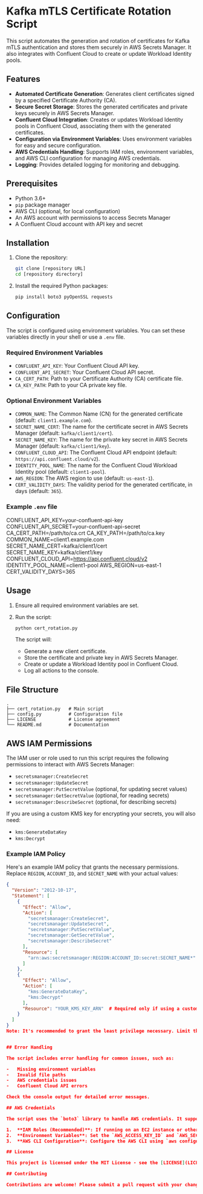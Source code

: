 # Kafka mTLS Certificate Rotation Script

This script automates the generation and rotation of certificates for Kafka mTLS authentication and stores them securely in AWS Secrets Manager. It also integrates with Confluent Cloud to create or update Workload Identity pools.

## Features

-   **Automated Certificate Generation**: Generates client certificates signed by a specified Certificate Authority (CA).
-   **Secure Secret Storage**: Stores the generated certificates and private keys securely in AWS Secrets Manager.
-   **Confluent Cloud Integration**: Creates or updates Workload Identity pools in Confluent Cloud, associating them with the generated certificates.
-   **Configuration via Environment Variables**: Uses environment variables for easy and secure configuration.
-   **AWS Credentials Handling**: Supports IAM roles, environment variables, and AWS CLI configuration for managing AWS credentials.
-   **Logging**: Provides detailed logging for monitoring and debugging.

## Prerequisites

-   Python 3.6+
-   `pip` package manager
-   AWS CLI (optional, for local configuration)
-   An AWS account with permissions to access Secrets Manager
-   A Confluent Cloud account with API key and secret

## Installation

1.  Clone the repository:

    ```bash
    git clone [repository URL]
    cd [repository directory]
    ```

2.  Install the required Python packages:

    ```bash
    pip install boto3 pyOpenSSL requests
    ```

## Configuration

The script is configured using environment variables. You can set these variables directly in your shell or use a `.env` file.

### Required Environment Variables

-   `CONFLUENT_API_KEY`: Your Confluent Cloud API key.
-   `CONFLUENT_API_SECRET`: Your Confluent Cloud API secret.
-   `CA_CERT_PATH`: Path to your Certificate Authority (CA) certificate file.
-   `CA_KEY_PATH`: Path to your CA private key file.

### Optional Environment Variables

-   `COMMON_NAME`: The Common Name (CN) for the generated certificate (default: `client1.example.com`).
-   `SECRET_NAME_CERT`: The name for the certificate secret in AWS Secrets Manager (default: `kafka/client1/cert`).
-   `SECRET_NAME_KEY`: The name for the private key secret in AWS Secrets Manager (default: `kafka/client1/key`).
-   `CONFLUENT_CLOUD_API`: The Confluent Cloud API endpoint (default: `https://api.confluent.cloud/v2`).
-   `IDENTITY_POOL_NAME`: The name for the Confluent Cloud Workload Identity pool (default: `client1-pool`).
-   `AWS_REGION`: The AWS region to use (default: `us-east-1`).
-   `CERT_VALIDITY_DAYS`: The validity period for the generated certificate, in days (default: `365`).

### Example `.env` file

CONFLUENT_API_KEY=your-confluent-api-key
CONFLUENT_API_SECRET=your-confluent-api-secret
CA_CERT_PATH=/path/to/ca.crt
CA_KEY_PATH=/path/to/ca.key
COMMON_NAME=client1.example.com
SECRET_NAME_CERT=kafka/client1/cert
SECRET_NAME_KEY=kafka/client1/key
CONFLUENT_CLOUD_API=https://api.confluent.cloud/v2
IDENTITY_POOL_NAME=client1-pool
AWS_REGION=us-east-1
CERT_VALIDITY_DAYS=365


## Usage

1.  Ensure all required environment variables are set.
2.  Run the script:

    ```bash
    python cert_rotation.py
    ```

    The script will:

    -   Generate a new client certificate.
    -   Store the certificate and private key in AWS Secrets Manager.
    -   Create or update a Workload Identity pool in Confluent Cloud.
    -   Log all actions to the console.

## File Structure

```
.
├── cert_rotation.py   # Main script
├── config.py          # Configuration file
├── LICENSE            # License agreement
└── README.md          # Documentation
```


## AWS IAM Permissions

The IAM user or role used to run this script requires the following permissions to interact with AWS Secrets Manager:

-   `secretsmanager:CreateSecret`
-   `secretsmanager:UpdateSecret`
-   `secretsmanager:PutSecretValue` (optional, for updating secret values)
-   `secretsmanager:GetSecretValue` (optional, for reading secrets)
-   `secretsmanager:DescribeSecret` (optional, for describing secrets)

If you are using a custom KMS key for encrypting your secrets, you will also need:

-   `kms:GenerateDataKey`
-   `kms:Decrypt`

### Example IAM Policy

Here's an example IAM policy that grants the necessary permissions. Replace `REGION`, `ACCOUNT_ID`, and `SECRET_NAME` with your actual values:

```json
{
  "Version": "2012-10-17",
  "Statement": [
    {
      "Effect": "Allow",
      "Action": [
        "secretsmanager:CreateSecret",
        "secretsmanager:UpdateSecret",
        "secretsmanager:PutSecretValue",
        "secretsmanager:GetSecretValue",
        "secretsmanager:DescribeSecret"
      ],
      "Resource": [
        "arn:aws:secretsmanager:REGION:ACCOUNT_ID:secret:SECRET_NAME*"
      ]
    },
    {
      "Effect": "Allow",
      "Action": [
        "kms:GenerateDataKey",
        "kms:Decrypt"
      ],
      "Resource": "YOUR_KMS_KEY_ARN"  # Required only if using a custom KMS key
    }
  ]
}
Note: It's recommended to grant the least privilege necessary. Limit the Resource to only the secrets your script will manage.


## Error Handling

The script includes error handling for common issues, such as:

-   Missing environment variables
-   Invalid file paths
-   AWS credentials issues
-   Confluent Cloud API errors

Check the console output for detailed error messages.

## AWS Credentials

The script uses the `boto3` library to handle AWS credentials. It supports the following methods for providing credentials:

1.  **IAM Roles (Recommended)**: If running on an EC2 instance or other AWS service, assign an IAM role with the necessary permissions to the instance.
2.  **Environment Variables**: Set the `AWS_ACCESS_KEY_ID` and `AWS_SECRET_ACCESS_KEY` environment variables.
3.  **AWS CLI Configuration**: Configure the AWS CLI using `aws configure`.

## License

This project is licensed under the MIT License - see the [LICENSE](LICENSE) file for details.

## Contributing

Contributions are welcome! Please submit a pull request with your changes.